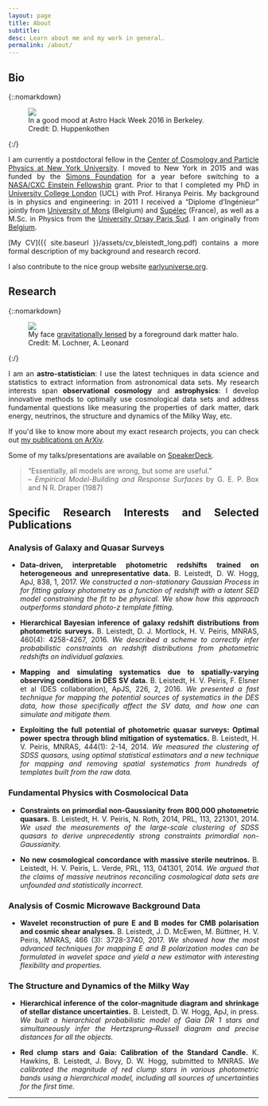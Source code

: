```yaml
---
layout: page
title: About
subtitle:
desc: Learn about me and my work in general.
permalink: /about/
---
```


<div class="pretty-links" align="justify">


## Bio


{::nomarkdown}
<figure class="site-profile">
    <img src="{{ site.baseurl }}/assets/img/me2.jpg">
    <figcaption class="small">In a good mood at Astro Hack Week 2016 in Berkeley. </br>Credit: D. Huppenkothen</figcaption>
</figure>
{:/}


I am currently a postdoctoral fellow in the [Center of Cosmology and Particle Physics at New York University](http://www.ccpp.nyu.edu/). I moved to New York in 2015 and was funded by the [Simons Foundation](https://www.simonsfoundation.org/simons-society-of-fellows/junior-fellows/2015-junior-fellows/) for a year before switching to a [NASA/CXC Einstein Fellowship](http://cxc.harvard.edu/fellows/fellowslist.html) grant. Prior to that I completed my PhD in [University College London](http://www.ucl.ac.uk/star) (UCL) with Prof. Hiranya Peiris. My background is in physics and engineering: in 2011 I received a “Diplome d’Ingénieur” jointly from [University of Mons](https://portail.umons.ac.be/en2/universite/facultes/fpms/pages/default.aspx) (Belgium) and [Supélec](http://www.supelec.fr/) (France), as well as a M.Sc. in Physics from the [University Orsay Paris Sud](http://www.u-psud.fr/en/university/schools/faculty-of-sciences.html). I am originally from [Belgium](http://www.visitbelgium.com/).

[My CV]({{ site.baseurl }}/assets/cv_bleistedt_long.pdf) contains a more formal description of my background and research record.

I also contribute to the nice group website [earlyuniverse.org](http://www.earlyuniverse.org/).

## Research

{::nomarkdown}
<figure class="site-profile">
    <img src="{{ site.baseurl }}/assets/img/me1.jpg">
    <figcaption class="small">My face <a href="https://en.wikipedia.org/wiki/Gravitational_lens">gravitationally lensed</a> by a foreground dark matter halo. </br>Credit: M. Lochner, A. Leonard</figcaption>
</figure>
{:/}

I am an **astro-statistician**: I use the latest techniques in data science and statistics to extract information from astronomical data sets.
My research interests span **observational cosmology** and **astrophysics**: I develop innovative methods to optimally use cosmological data sets and address fundamental questions like measuring the properties of dark matter, dark energy, neutrinos, the structure and dynamics of the Milky Way, etc.

If you'd like to know more about my exact research projects, you can check out [my publications on ArXiv](https://arxiv.org/find/all/1/all:+AND+boris+leistedt/0/1/0/all/0/1).

Some of my talks/presentations are available on [SpeakerDeck](https://speakerdeck.com/ixkael).

> “Essentially, all models are wrong, but some are useful.”<br>
> – <em>Empirical Model-Building and Response Surfaces</em> by G. E. P. Box and N R. Draper (1987)

## Specific Research Interests and Selected Publications

### Analysis of Galaxy and Quasar Surveys

- __Data-driven, interpretable photometric redshifts trained on heterogeneous and unrepresentative data.__
B. Leistedt, D. W. Hogg, ApJ, 838, 1, 2017.
_We constructed a non-stationary Gaussian Process in for fitting galaxy photometry as a function of redshift with a latent SED model constraining the fit to be physical. We show how this approach outperforms standard photo-z template fitting._

- __Hierarchical Bayesian inference of galaxy redshift distributions from photometric surveys.__
B. Leistedt, D. J. Mortlock, H. V. Peiris, MNRAS, 460(4): 4258-4267, 2016.
_We described a scheme to correctly infer probabilistic constraints on redshift distributions from photometric redshifts on individual galaxies._

- __Mapping and simulating systematics due to spatially-varying observing conditions in DES SV data.__
B. Leistedt, H. V. Peiris, F. Elsner et al (DES collaboration), ApJS, 226, 2, 2016.
_We presented a fast technique for mapping the potential sources of systematics in the DES data, how those specifically affect the SV data, and how one can simulate and mitigate them._

- __Exploiting the full potential of photometric quasar surveys: Optimal power spectra through blind mitigation of systematics.__
B. Leistedt, H. V. Peiris, MNRAS, 444(1): 2-14, 2014.
_We measured the clustering of SDSS quasars, using optimal statistical estimators and a new technique for mapping and removing spatial systematics from hundreds of templates built from the raw data._

### Fundamental Physics with Cosmolocical Data

- __Constraints on primordial non-Gaussianity from 800,000 photometric quasars.__
B. Leistedt, H. V. Peiris, N. Roth, 2014, PRL, 113, 221301, 2014.
_We used the measurements of the large-scale clustering of SDSS quasars to derive unprecedently strong constraints primordial non-Gaussianity._

- __No new cosmological concordance with massive sterile neutrinos.__
B. Leistedt, H. V. Peiris, L. Verde, PRL, 113, 041301, 2014.
_We argued that the claims of massive neutrinos reconciling cosmological data sets are unfounded and statistically incorrect._

### Analysis of Cosmic Microwave Background Data

- __Wavelet reconstruction of pure E and B modes for CMB polarisation and cosmic shear analyses.__
B. Leistedt, J. D. McEwen, M. Büttner, H. V. Peiris, MNRAS, 466 (3): 3728-3740, 2017.
_We showed how the most advanced techniques for mapping E and B polarization modes can be formulated in wavelet space and yield a new estimator with interesting flexibility and properties._

### The Structure and Dynamics of the Milky Way

- __Hierarchical inference of the color-magnitude diagram and shrinkage of stellar distance uncertainties.__
B. Leistedt, D. W. Hogg, ApJ, in press.
_We built a hierarchical probabilistic model of Gaia DR 1 stars and simultaneously infer the Hertzsprung–Russell diagram and precise distances for all the objects._

- __Red clump stars and Gaia: Calibration of the Standard Candle.__
K. Hawkins, B. Leistedt, J. Bovy, D. W. Hogg, submitted to MNRAS.
_We calibrated the magnitude of red clump stars in various photometric bands using a hierarchical model, including all sources of uncertainties for the first time._




---

</div>

